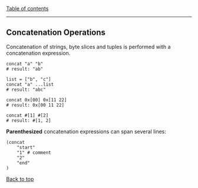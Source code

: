[Table of contents](./README.md)

---

## Concatenation Operations

Concatenation of strings, byte slices and tuples is performed with a
concatenation expression.

```
concat "a" "b"
# result: "ab"

list = ["b", "c"]
concat "a" ...list
# result: "abc"

concat 0x[00] 0x[11 22]
# result: 0x[00 11 22]

concat #[1] #[2]
# result: #[1, 2]
```

**Parenthesized** concatenation expressions can span several lines:

```
(concat 
    "start"
    "1" # comment
    "2"
    "end"
)
```

[Back to top](#concatenation-operations)
